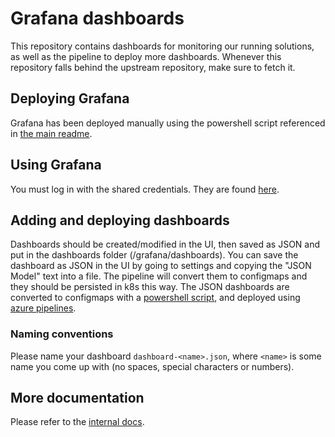 # Grafana dashboards

This repository contains dashboards for monitoring our running solutions, as well as the pipeline to
deploy more dashboards. Whenever this repository falls behind the upstream repository, make sure to
fetch it.

## Deploying Grafana

Grafana has been deployed manually using the powershell script referenced in
[the main readme](./README.md).

## Using Grafana

You must log in with the shared credentials. They are found
[here](https://eu-west-1.console.aws.amazon.com/systems-manager/parameters/grafana_admin_credentials/description?region=eu-west-1).

## Adding and deploying dashboards

Dashboards should be created/modified in the UI, then saved as JSON and put in the dashboards folder
(/grafana/dashboards). You can save the dashboard as JSON in the UI by going to settings and copying
the "JSON Model" text into a file. The pipeline will convert them to configmaps and they should be
persisted in k8s this way. The JSON dashboards are converted to configmaps with a
[powershell script](./grafana/Convert-JSONToConfigmap.ps1), and deployed using
[azure pipelines](./azure-pipelines.yml).

### Naming conventions

Please name your dashboard `dashboard-<name>.json`, where `<name>` is some name you come up with (no
spaces, special characters or numbers).

## More documentation

Please refer to the
[internal docs](https://dfds.visualstudio.com/DefaultCollection/Smart%20Data/_wiki/wikis/Smart-Data.wiki/3226/Grafana-Dashboards).
